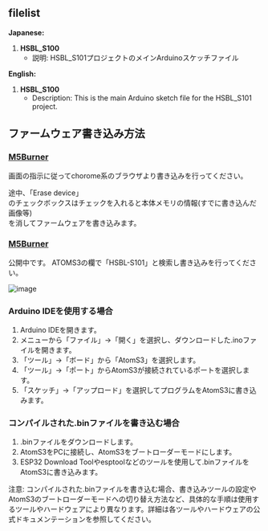 ## filelist

**Japanese:**
1. **HSBL_S100**
   - 説明: HSBL_S101プロジェクトのメインArduinoスケッチファイル
     
**English:**
1. **HSBL_S100**
   - Description: This is the main Arduino sketch file for the HSBL_S101 project.

## ファームウェア書き込み方法
### [M5Burner](https://hsbl-ko-gyo.github.io/HSBL-S101/fw-tools/)
画面の指示に従ってchorome系のブラウザより書き込みを行ってください。

途中、「Erase device」  
のチェックボックスはチェックを入れると本体メモリの情報(すでに書き込んだ画像等)  
を消してファームウェアを書き込みます。  

### [M5Burner](https://docs.m5stack.com/en/download)
公開中です。 ATOMS3の欄で「HSBL-S101」と検索し書き込みを行ってください。

![image](https://github.com/HSBL-ko-gyo/HSBL-S101/assets/128065816/8f3c08dc-ccaa-4dad-96e0-bd8c87d7ed75)


### Arduino IDEを使用する場合

1. Arduino IDEを開きます。
2. メニューから「ファイル」->「開く」を選択し、ダウンロードした.inoファイルを開きます。
3. 「ツール」->「ボード」から「AtomS3」を選択します。
4. 「ツール」->「ポート」からAtomS3が接続されているポートを選択します。
5. 「スケッチ」->「アップロード」を選択してプログラムをAtomS3に書き込みます。
   
### コンパイルされた.binファイルを書き込む場合

1. .binファイルをダウンロードします。
2. AtomS3をPCに接続し、AtomS3をブートローダーモードにします。
3. ESP32 Download Toolやesptoolなどのツールを使用して.binファイルをAtomS3に書き込みます。

注意: コンパイルされた.binファイルを書き込む場合、書き込みツールの設定やAtomS3のブートローダーモードへの切り替え方法など、具体的な手順は使用するツールやハードウェアにより異なります。詳細は各ツールやハードウェアの公式ドキュメンテーションを参照してください。
